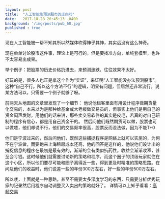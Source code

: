 ```yaml
---
layout: post
title:  "人工智能能预测股市的走向吗"
date:   2017-10-28 20:45:13 -0400
background: '/img/posts/pub_68.jpg'
published : true
---
```


现在人工智能被一帮不知其所以然媒体吹得神乎其神，其实远没有这么神奇。

现在单单讨论股市这件事，理论上是可行的。但是要找准方向，单纯套模型，也许不太容易出成果。

举个例子：把股票的历史价格扔进去，来预测涨跌，往往效果不太好。

好玩的是，很多人也正是拿这个作为“实证”，来证明“人工智能没办法预测股市”。这种“自己不行，所以这个方法不行”的逻辑，明显有问题，但居然还非常流行。说某方法可以，只需要一个例子就够了呀。

前两天从地图的文章里发现了一个细节：
他说他租客里面有用设计程序做期货量化交易的，本来以为是那种给基金或大老板做交易员的，但事实上他们是用自己的资金闷声发财，用他们的话来讲，那些卖交易软件的其实是皮毛，若真的对自己研制的程序有信心，都是用自己资金干的。
然后问他们既然期货可以做，股票也可以做喽，他们却说不行，他们的交易频率很高，股票反而没法做，因为不能T+0

他们是宁波过来的，然后问他们，既然这些捕捉程序是网络上就可以实施的，为何不在宁波做，而要跑来上海租房成本还高，他的回答是这样的，他说他们设计出的捕捉信息的程序在最初是最有效的，渐渐的会有类似抗药性，收益会渐渐收窄，甚至会亏钱。这时候他们就需要讨论新的策略和程序，而这个圈子的顶级玩家就住在这个小区，所以他们要尽可能和圈子离得近一些，得到更及时精准的策略思路。在问及他们的收益时，他们说差一些的年份300万左右，好一些的年份500万左右。

所以喽，上面就是一种思路，甚至不需要太多深度学习的东西，只需要分析优秀玩家的记录然后用程序自动调整买入卖出的策略就好了。
详情可以上知乎看看：[高频交易](https://www.zhihu.com/topic/19711410/top-answers)